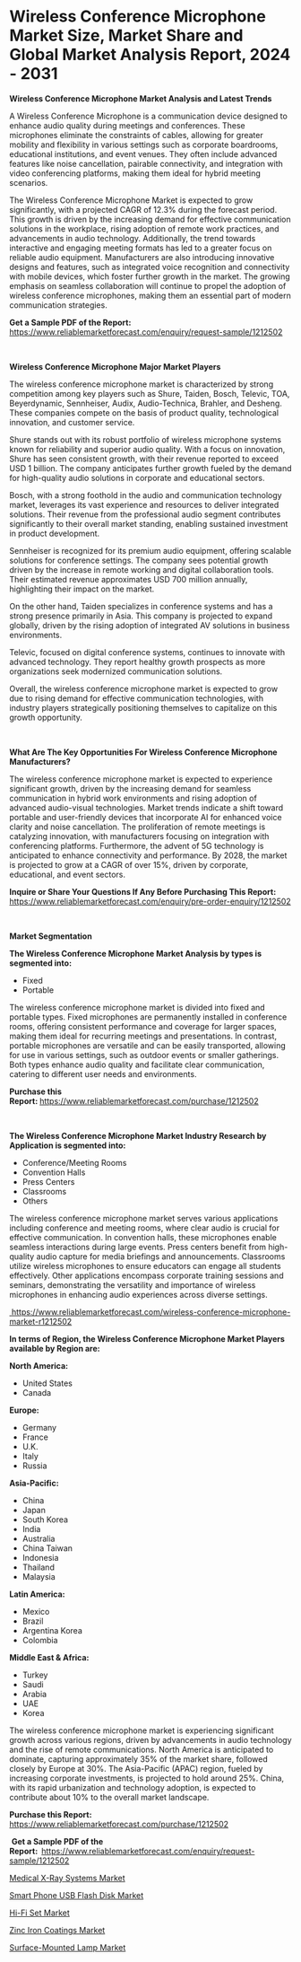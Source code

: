 <p><h1>Wireless Conference Microphone Market Size, Market Share and Global Market Analysis Report, 2024 - 2031</h1></p><p><strong>Wireless Conference Microphone Market Analysis and Latest Trends</strong></p>
<p><p>A Wireless Conference Microphone is a communication device designed to enhance audio quality during meetings and conferences. These microphones eliminate the constraints of cables, allowing for greater mobility and flexibility in various settings such as corporate boardrooms, educational institutions, and event venues. They often include advanced features like noise cancellation, pairable connectivity, and integration with video conferencing platforms, making them ideal for hybrid meeting scenarios.</p><p>The Wireless Conference Microphone Market is expected to grow significantly, with a projected CAGR of 12.3% during the forecast period. This growth is driven by the increasing demand for effective communication solutions in the workplace, rising adoption of remote work practices, and advancements in audio technology. Additionally, the trend towards interactive and engaging meeting formats has led to a greater focus on reliable audio equipment. Manufacturers are also introducing innovative designs and features, such as integrated voice recognition and connectivity with mobile devices, which foster further growth in the market. The growing emphasis on seamless collaboration will continue to propel the adoption of wireless conference microphones, making them an essential part of modern communication strategies.</p></p>
<p><strong>Get a Sample PDF of the Report:&nbsp;</strong> <a href="https://www.reliablemarketforecast.com/enquiry/request-sample/1212502?utm_campaign=1170&utm_medium=2&utm_source=Github&utm_content=ia&utm_term=12102024&utm_id=wireless-conference-microphone">https://www.reliablemarketforecast.com/enquiry/request-sample/1212502</a></p>
<p>&nbsp;</p>
<p><strong>Wireless Conference Microphone Major Market Players</strong></p>
<p><p>The wireless conference microphone market is characterized by strong competition among key players such as Shure, Taiden, Bosch, Televic, TOA, Beyerdynamic, Sennheiser, Audix, Audio-Technica, Brahler, and Desheng. These companies compete on the basis of product quality, technological innovation, and customer service.</p><p>Shure stands out with its robust portfolio of wireless microphone systems known for reliability and superior audio quality. With a focus on innovation, Shure has seen consistent growth, with their revenue reported to exceed USD 1 billion. The company anticipates further growth fueled by the demand for high-quality audio solutions in corporate and educational sectors.</p><p>Bosch, with a strong foothold in the audio and communication technology market, leverages its vast experience and resources to deliver integrated solutions. Their revenue from the professional audio segment contributes significantly to their overall market standing, enabling sustained investment in product development.</p><p>Sennheiser is recognized for its premium audio equipment, offering scalable solutions for conference settings. The company sees potential growth driven by the increase in remote working and digital collaboration tools. Their estimated revenue approximates USD 700 million annually, highlighting their impact on the market.</p><p>On the other hand, Taiden specializes in conference systems and has a strong presence primarily in Asia. This company is projected to expand globally, driven by the rising adoption of integrated AV solutions in business environments.</p><p>Televic, focused on digital conference systems, continues to innovate with advanced technology. They report healthy growth prospects as more organizations seek modernized communication solutions.</p><p>Overall, the wireless conference microphone market is expected to grow due to rising demand for effective communication technologies, with industry players strategically positioning themselves to capitalize on this growth opportunity.</p></p>
<p>&nbsp;</p>
<p><strong>What Are The Key Opportunities For Wireless Conference Microphone Manufacturers?</strong></p>
<p><p>The wireless conference microphone market is expected to experience significant growth, driven by the increasing demand for seamless communication in hybrid work environments and rising adoption of advanced audio-visual technologies. Market trends indicate a shift toward portable and user-friendly devices that incorporate AI for enhanced voice clarity and noise cancellation. The proliferation of remote meetings is catalyzing innovation, with manufacturers focusing on integration with conferencing platforms. Furthermore, the advent of 5G technology is anticipated to enhance connectivity and performance. By 2028, the market is projected to grow at a CAGR of over 15%, driven by corporate, educational, and event sectors.</p></p>
<p><strong>Inquire or Share Your Questions If Any Before Purchasing This Report:</strong> <a href="https://www.reliablemarketforecast.com/enquiry/pre-order-enquiry/1212502?utm_campaign=1170&utm_medium=2&utm_source=Github&utm_content=ia&utm_term=12102024&utm_id=wireless-conference-microphone">https://www.reliablemarketforecast.com/enquiry/pre-order-enquiry/1212502</a></p>
<p>&nbsp;</p>
<p><strong>Market Segmentation</strong></p>
<p><strong>The Wireless Conference Microphone Market Analysis by types is segmented into:</strong></p>
<p><ul><li>Fixed</li><li>Portable</li></ul></p>
<p><p>The wireless conference microphone market is divided into fixed and portable types. Fixed microphones are permanently installed in conference rooms, offering consistent performance and coverage for larger spaces, making them ideal for recurring meetings and presentations. In contrast, portable microphones are versatile and can be easily transported, allowing for use in various settings, such as outdoor events or smaller gatherings. Both types enhance audio quality and facilitate clear communication, catering to different user needs and environments.</p></p>
<p><strong>Purchase this Report:&nbsp;</strong><a href="https://www.reliablemarketforecast.com/purchase/1212502?utm_campaign=1170&utm_medium=2&utm_source=Github&utm_content=ia&utm_term=12102024&utm_id=wireless-conference-microphone">https://www.reliablemarketforecast.com/purchase/1212502</a></p>
<p>&nbsp;</p>
<p><strong>The Wireless Conference Microphone Market Industry Research by Application is segmented into:</strong></p>
<p><ul><li>Conference/Meeting Rooms</li><li>Convention Halls</li><li>Press Centers</li><li>Classrooms</li><li>Others</li></ul></p>
<p><p>The wireless conference microphone market serves various applications including conference and meeting rooms, where clear audio is crucial for effective communication. In convention halls, these microphones enable seamless interactions during large events. Press centers benefit from high-quality audio capture for media briefings and announcements. Classrooms utilize wireless microphones to ensure educators can engage all students effectively. Other applications encompass corporate training sessions and seminars, demonstrating the versatility and importance of wireless microphones in enhancing audio experiences across diverse settings.</p></p>
<p><a href="https://www.reliablemarketforecast.com/wireless-conference-microphone-market-r1212502?utm_campaign=1170&utm_medium=2&utm_source=Github&utm_content=ia&utm_term=12102024&utm_id=wireless-conference-microphone">&nbsp;https://www.reliablemarketforecast.com/wireless-conference-microphone-market-r1212502</a></p>
<p><strong>In terms of Region, the Wireless Conference Microphone Market Players available by Region are:</strong></p>
<p>
    <p> <strong> North America: </strong>
        <ul>
            <li>United States</li>
            <li>Canada</li>
        </ul>
        </p> 
    <p> <strong> Europe: </strong>
        <ul>
            <li>Germany</li>
            <li>France</li>
            <li>U.K.</li>
            <li>Italy</li>
            <li>Russia</li>
        </ul>
        </p> 
    <p> <strong> Asia-Pacific: </strong>
        <ul>
            <li>China</li>
            <li>Japan</li>
            <li>South Korea</li>
            <li>India</li>
            <li>Australia</li>
            <li>China Taiwan</li>
            <li>Indonesia</li>
            <li>Thailand</li>
            <li>Malaysia</li>
        </ul>
        </p> 
    <p> <strong> Latin America: </strong>
        <ul>
            <li>Mexico</li>
            <li>Brazil</li>
            <li>Argentina Korea</li>
            <li>Colombia</li>
        </ul>
        </p> 
    <p> <strong> Middle East & Africa: </strong>
        <ul>
            <li>Turkey</li>
            <li>Saudi</li>
            <li>Arabia</li>
            <li>UAE</li>
            <li>Korea</li>
        </ul>
    </p>
    </p>
<p><p>The wireless conference microphone market is experiencing significant growth across various regions, driven by advancements in audio technology and the rise of remote communications. North America is anticipated to dominate, capturing approximately 35% of the market share, followed closely by Europe at 30%. The Asia-Pacific (APAC) region, fueled by increasing corporate investments, is projected to hold around 25%. China, with its rapid urbanization and technology adoption, is expected to contribute about 10% to the overall market landscape.</p></p>
<p><strong>Purchase this Report: </strong><a href="https://www.reliablemarketforecast.com/purchase/1212502?utm_campaign=1170&utm_medium=2&utm_source=Github&utm_content=ia&utm_term=12102024&utm_id=wireless-conference-microphone">https://www.reliablemarketforecast.com/purchase/1212502</a></p>
<p>&nbsp;<strong>Get a Sample PDF of the Report:&nbsp;&nbsp;</strong><a href="https://www.reliablemarketforecast.com/enquiry/request-sample/1212502?utm_campaign=1170&utm_medium=2&utm_source=Github&utm_content=ia&utm_term=12102024&utm_id=wireless-conference-microphone">https://www.reliablemarketforecast.com/enquiry/request-sample/1212502</a></p>
<p><strong></strong></p>
<p><p><a href="https://github.com/birroctaymonyj/Market-Research-Report-List-1/blob/main/medical-x-ray-systems-market.md?utm_campaign=1170&utm_medium=2&utm_source=Github&utm_content=ia&utm_term=12102024&utm_id=wireless-conference-microphone">Medical X-Ray Systems Market</a></p><p><a href="https://github.com/farmarboklitzv/Market-Research-Report-List-1/blob/main/smart-phone-usb-flash-disk-market.md?utm_campaign=1170&utm_medium=2&utm_source=Github&utm_content=ia&utm_term=12102024&utm_id=wireless-conference-microphone">Smart Phone USB Flash Disk Market</a></p><p><a href="https://www.linkedin.com/pulse/exploring-hi-fi-set-market-dynamics-revenue-analysis-growth-2qyyc?utm_campaign=1170&utm_medium=2&utm_source=Github&utm_content=ia&utm_term=12102024&utm_id=wireless-conference-microphone">Hi-Fi Set Market</a></p><p><a href="https://www.linkedin.com/pulse/zinc-iron-coatings-market-growth-outlook-from-2024-2031-projecting-zpyof?utm_campaign=1170&utm_medium=2&utm_source=Github&utm_content=ia&utm_term=12102024&utm_id=wireless-conference-microphone">Zinc Iron Coatings Market</a></p><p><a href="https://www.linkedin.com/pulse/strategic-market-insights-navigating-global-surface-mounted-gxz3c?utm_campaign=1170&utm_medium=2&utm_source=Github&utm_content=ia&utm_term=12102024&utm_id=wireless-conference-microphone">Surface-Mounted Lamp Market</a></p></p>